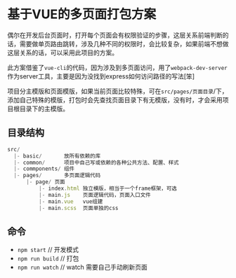 # 基于VUE的多页面打包方案
偶尔在开发后台页面时，打开每个页面会有权限验证的步骤，这层关系前端判断的话，需要做单页路由跳转，涉及几种不同的权限时，会比较复杂，如果前端不想做这层关系的话，可以采用此项目的方案。

此方案借鉴了```vue-cli```的代码，因为涉及到多页面访问，用了```webpack-dev-server```作为server工具，主要是因为没找到express如何访问路径的写法[笨]

项目分主模版和页面模版，如果当前页面比较特殊，可在```src/pages/页面目录```/下，添加自己特殊的模版，打包时会先查找页面目录下有无模版，没有时，才会采用项目根目录下的主模版。

## 目录结构

```javascript
src/
  |- basic/       放所有依赖的库
  |- common/      项目中自己写或依赖的各种公共方法、配置、样式
  |- commponents/ 组件
  |- pages/       多页面逻辑代码
      |- page/ 页面
          |- index.html 独立模版，相当于一个frame框架，可选
          |- main.js    页面逻辑代码，页面入口文件
          |- main.vue   vue组建
          |- main.scss  页面单独的css
```
## 命令
- ```npm start``` // 开发模式
- ```npm run build``` // 打包
- ```npm run watch``` // watch 需要自己手动刷新页面
